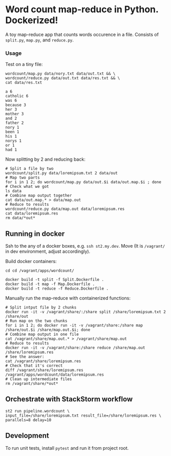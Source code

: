 # Word count map-reduce in Python. Dockerized!

A toy map-reduce app that counts words occurence in a file.
Consists of `split.py`, `map.py`, and `reduce.py`.


### Usage

Test on a tiny file:

```
wordcount/map.py data/nory.txt data/out.txt && \
wordcount/reduce.py data/out.txt data/res.txt && \
cat data/res.txt

a 6
catholic 6
was 6
because 3
her 3
mother 3
and 2
father 2
nory 1
been 1
his 1
norys 1
or 1
had 1

```

Now splitting by 2 and reducing back:

```
# Split a file by two
wordcount/split.py data/loremipsum.txt 2 data/out
# Map two parts
for i in 1 2; do wordcount/map.py data/out.$i data/out.map.$i ; done
# Check what we got
ls data
# Combine map output together
cat data/out.map.* > data/map.out
# Reduce to results
wordcount/reduce.py data/map.out data/loremipsum.res
cat data/loremipsum.res
rm data/*out*
```

## Running in docker

Ssh to the any of a docker boxes, e.g. `ssh st2.my.dev`. Move (It is `/vagrant/` in dev environment, adjust accordingly).

Build docker containers:

```
cd cd /vagrant/apps/wordcount/

docker build -t split -f Split.Dockerfile .
docker build -t map -f Map.Dockerfile .
docker build -t reduce -f Reduce.Dockerfile .
```

Manually run the map-reduce with containerized functions:

```
# Split intput file by 2 chunks
docker run -it -v /vagrant/share/:/share split /share/loremipsum.txt 2 /share/out
# Run map on the two chunks
for i in 1 2; do docker run -it -v /vagrant/share:/share map /share/out.$i /share/map.out.$i; done
# Combine map output in one file
cat /vagrant/share/map.out.* > /vagrant/share/map.out
# Reduce to results
docker run -it -v /vagrant/share:/share reduce /share/map.out /share/loremipsum.res
# See the answer:
cat /vagrant/share/loremipsum.res
# Check that it's correct
diff /vagrant/share/loremipsum.res /vagrant/apps/wordcount/data/loremipsum.res
# Clean up intermediate files
rm /vagrant/share/*out*

 ```

## Orchestrate with StackStorm workflow
```
st2 run pipeline.wordcount \
input_file=/share/loremipsum.txt result_file=/share/loremipsum.res \
parallels=8 delay=10
```
## Development
To run unit tests, install `pytest` and run it from project root.
